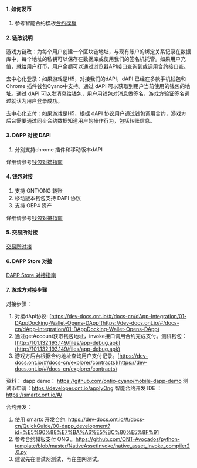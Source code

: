 

#### 1. 如何发币

1. 参考智能合约模板[合约模板](https://dev-docs.ont.io/#/docs-cn/smartcontract/02-template)



#### 2. 链改说明

游戏方链改：为每个用户创建一个区块链地址，与现有账户的绑定关系记录在数据库中，每个地址的私钥可以保存在数据库或使用我们的签名机托管。如果用户充值，就给用户打币，用户余额可以通过浏览器API接口查询到或调用合约接口查。

去中心化登录：如果游戏是H5，对接我们的dAPI，dAPI 已经在多款手机钱包和Chrome 插件钱包Cyano中支持。通过 dAPI 可以获取到用户当前使用的钱包的地址。通过 dAPI 可以发消息给钱包，用户用钱包对消息做签名，游戏方验证签名通过就认为用户登录成功。

去中心化支付：如果游戏是H5，根据 dAPI 协议用户通过钱包调用合约，游戏方后台需要通过同步合约数据知道用户的操作行为，包括转账信息。


#### 3. DAPP 对接 DAPI

1. 分别支持chrome 插件和移动版本dAPI

详细请参考[钱包对接指南](https://dev-docs.ont.io/#/docs-cn/dApp-Integration/00-dapp_integration)

#### 4. 钱包对接

1. 支持 ONT/ONG 转账
2. 移动版本钱包支持 DAPI 协议
3. 支持 OEP4 资产

详细请参考[钱包对接指南](https://dev-docs.ont.io/#/docs-cn/Wallet-Integration/00-wallet_integration)


#### 5. 交易所对接

[交易所对接](https://dev-docs.ont.io/#/docs-cn/exchange-API/Ontology-%E4%BA%A4%E6%98%93%E6%89%80%E5%AF%B9%E6%8E%A5%E6%96%87%E6%A1%A3)


#### 6. DAPP Store 对接

[DAPP Store 对接指南](https://dev-docs.ont.io/#/docs-cn/dapps/overview)


#### 7. 游戏方对接步骤

对接步骤：
1. 对接dApi协议: [https://dev-docs.ont.io/#/docs-cn/dApp-Integration/01-DAppDocking-Wallet-Opens-DApp](https://dev-docs.ont.io/#/docs-cn/dApp-Integration/01-DAppDocking-Wallet-Opens-DApp)
2. 通过getAccount获取钱包地址，invoke接口调用合约完成支付。测试钱包：[http://101.132.193.149/files/app-debug.apk](http://101.132.193.149/files/app-debug.apk)
3. 游戏方后台根据合约地址查询用户支付记录。[https://dev-docs.ont.io/#/docs-cn/explorer/contracts](https://dev-docs.ont.io/#/docs-cn/explorer/contracts)

资料：
dapp demo： https://github.com/ontio-cyano/mobile-dapp-demo
测试币申请：https://developer.ont.io/applyOng
智能合约开发 IDE ： https://smartx.ont.io/#/

合约开发：
1. 使用 smartx 开发合约: https://dev-docs.ont.io/#/docs-cn/QuickGuide/00-dapp_development?id=%E5%90%88%E7%BA%A6%E5%BC%80%E5%8F%91
2. 参考合约模板支付 ONG 。https://github.com/ONT-Avocados/python-template/blob/master/NativeAssetInvoke/native_asset_invoke_compiler2.0.py
3. 建议先在测试网测试，再在主网测试。